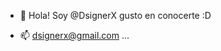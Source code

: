 - 👋 Hola! Soy @DsignerX gusto en conocerte :D

- 📫 dsignerx@gmail.com ...

<!---
Dsignerx/Dsignerx is a ✨ special ✨ repository because its `README.md` (this file) appears on your GitHub profile.
You can click the Preview link to take a look at your changes.
--->
